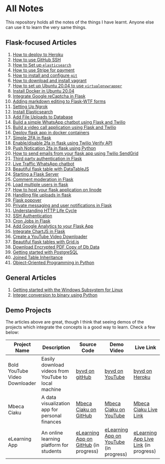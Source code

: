 # All Notes

This repository holds all the notes of the things I have learnt. Anyone else can use it to learn the very same things. 

## Flask-focused Articles

1. [How to deploy to Heroku](deploy_to_heroku.md)
2. [How to use GitHub SSH](github_ssh.md)
3. [How to Set up `elasticsearch`](how_to_set_up_elasticsearch.md)
4. [How to use Stripe for payment](how_to_use_stripe_for_payment.md)
5. [How to install and configure `git`](install_git.md)
6. [How to download and install vagrant](vagrant_how_to_download_and_install.md)
7. [How to set up Ubuntu 20.04 to use `virtualenvwrapper`](virtualenvwrapper_setup.md)
8. [Install Docker in Ubuntu 20.04](how_to_install_docker.md)
9. [Integrate Google reCaptcha in Flask](recaptcha.md)
10. [Adding markdown editing to Flask-WTF forms](handling_rich_text.md)
11. [Setting Up Ngrok](localhost_testing.md)
12. [Install Elasticsearch](elasticsearch_installation.md)
13. [Add File Uploads to Database](upload_files_to_database.md)
14. [Build a simple WhatsApp chatbot using Flask and Twilio](whatsapp_chatbots/simple_whatsapp_chatbot.md)
15. [Build a video call application using Flask and Twilio](video_call_app/simple_video_call_app.md)
16. [Deploy flask app in docker containers](deploy_to_docker.md)
17. [Simple 2FA in flask](two_factor_authentication/2fa_flask.md)
18. [Enable/disable 2fa in flask using Twilio Verify API](two_factor_authentication/twilio_verify_2fa.md)
19. [Push Notication 2fa in flask using Python](two_factor_authentication/twilio_authy.md)
20. [How to send emails from your flask app using Twilio SendGrid](twilio_sendgrid/overview.md)
21. [Third party authentication in Flask](two_factor_authentication/third_party_auth.md)
22. [Live Traffic WhatsApp chatbot](/whatsapp_chatbots/live_traffic_whatsapp_chatbot.md)
23. [Beautiful flask table with DataTableJS](flask_tables/flask_tables.md)
24. [Starting a Flask Server](start_flask_server.md)
25. [Comment moderation in Flask](comment_moderation.md)
26. [Load multiple users in flask](load_multiple_users.md)
27. [How to host your flask application on linode](deploy_to_linode.md)
28. [Handling file uploads in flask](file_upload_in_flask.md)
29. [Flask popover](flask_popover.md)
30. [Private messaging and user notifications in Flask](flask_popover/user_notifications.md)
31. [Understanding HTTP Life Cycle](http_life_cycle.md)
32. [SSH Authentication](linode/ssh_key_based_authentication.md)
33. [Cron Jobs in Flask](cron_jobs_in_flask.md)
34. [Add Google Analytics to your Flask App](google_analytics.md)
35. [Integrate ChartJS in Flask](chartjs.md)
36. [Create a YouTube Video Downloader](youtube_video_downloader.md)
37. [Beautiful flask tables with Grid.js](flask_tables/gridjs.md)
38. [Download Encrypted PDF Copy of Db Data](download_encrypted_pdf.md)
38. [Getting started with PostgreSQL](databases/00_postgresql_overview.md)
39. [Joined Table Inheritance](databases/99_joined_table_inheritance.md)
40. [Object-Oriented Programming in Python](oop_python.md)

## General Articles

1. [Getting started with the Windows Subsystem for Linux](non_technical_articles/wsl.md)
2. [Integer conversion to binary using Python](non_technical_articles/convert_integers_to_binary_using_python.md)

## Demo Projects

The articles above are great, though I think that seeing demos of the projects which integrate the concepts is a good way to learn. Check a few below:

|  Project Name |  Description | Source Code | Demo Video |  Live Link |
| ------------- | ------------ | ----------- | ---------- | ---------- |
| Bold YouTube Video Downloader | Easily download videos from YouTube to local machine | [byvd on gitHub](https://github.com/GitauHarrison/youtube-video-downloader) | [byvd on YouTube](https://www.youtube.com/watch?v=GEYWpVBGsM0) | [byvd on Heroku](https://byvd-app.herokuapp.com/) |
| Mbeca Ciaku | A data visualization app for personal finances | [Mbeca Ciaku on GitHub](https://github.com/GitauHarrison/mbeca-ciaku) | [Mbeca Ciaku on YouTube](https://www.youtube.com/watch?v=qzvHaOdsNsU) | [Mbeca Ciaku Live Link](https://mbecaciaku.herokuapp.com/) |
| eLearning App | An online learning platform for students| [eLearning App on GitHub]() (in progress) | [eLearning App on YouTube]() (in progress) | [eLearning App Live Link]() (in progress) |
